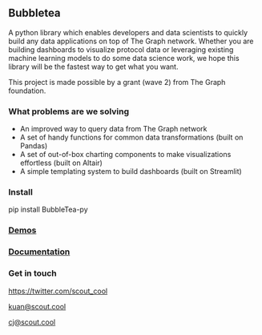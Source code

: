 Bubbletea
--

A python library which enables developers and data scientists to quickly build any data applications on top of The Graph network. Whether you are building dashboards to visualize protocol data or leveraging existing machine learning models to do some data science work, we hope this library will be the fastest way to get what you want.

This project is made possible by a grant (wave 2) from The Graph foundation. 

### What problems are we solving
- An improved way to query data from The Graph network
- A set of handy functions for common data transformations (built on Pandas)
- A set of out-of-box charting components to make visualizations effortless (built on Altair)
- A simple templating system to build dashboards (built on Streamlit)

### Install
pip install BubbleTea-py

### [Demos](https://bubbletea-demo.herokuapp.com/?demo=demo_1.py)


### [Documentation](https://scout-1.gitbook.io/bubbletea/)



### Get in touch
https://twitter.com/scout_cool

kuan@scout.cool

cj@scout.cool
